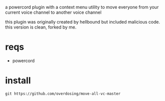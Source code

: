 a powercord plugin with a context menu utility to move everyone from your current voice channel to another voice channel

this plugin was originally created by hellbound but included malicious code. this version is clean, forked by me.

# reqs

- powercord

# install

`git https://github.com/overdosing/move-all-vc-master`




